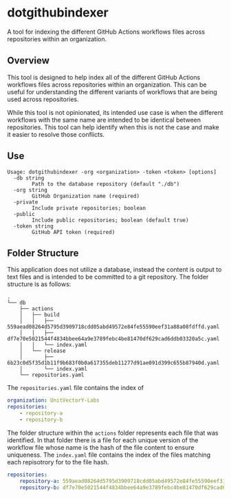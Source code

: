 # dotgithubindexer

A tool for indexing the different GitHub Actions workflows files across repositories within an organization.

## Overview

This tool is designed to help index all of the different GitHub Actions workflows files across repositories within an organization. This can be useful for understanding the different variants of workflows that are being used across repositories.

While this tool is not opinionated, its intended use case is when the different workflows with the same name are intended to be identical between repositories. This tool can help identify when this is not the case and make it easier to resolve those conflicts.

## Use

```text
Usage: dotgithubindexer -org <organization> -token <token> [options]
  -db string
    	Path to the database repository (default "./db")
  -org string
    	GitHub Organization name (required)
  -private
    	Include private repositories; boolean
  -public
    	Include public repositories; boolean (default true)
  -token string
    	GitHub API token (required)
```

## Folder Structure

This application does not utilize a database, instead the content is output to text files and is intended to be committed to a git repository. The folder structure is as follows:

```text
.
└── db
    ├── actions
    │   ├── build
    │   │   ├── 559aead08264d5795d3909718cdd05abd49572e84fe55590eef31a88a08fdffd.yaml
    │   │   ├── df7e70e5021544f4834bbee64a9e3789febc4be81470df629cad6ddb03320a5c.yaml
    │   │   └── index.yaml
    │   └── release
    │       ├── 6b23c0d5f35d1b11f9b683f0b0a617355deb11277d91ae091d399c655b87940d.yaml
    │       └── index.yaml
    └── repositories.yaml
```

The `repositories.yaml` file contains the index of 

```yaml
organization: UnitVectorY-Labs
repositories:
    - repository-a
    - repository-b
```

The folder structure within the `actions` folder represents each file that was identified.  In that folder there is a file for each unique version of the workflow file whose name is the hash of the file content to ensure uniqueness. The `index.yaml` file contains the index of the files matching each repisotrory for to the file hash.

```yaml
repositories:
    repository-a: 559aead08264d5795d3909718cdd05abd49572e84fe55590eef31a88a08fdffd
    repository-b: df7e70e5021544f4834bbee64a9e3789febc4be81470df629cad6ddb03320a5c
```
